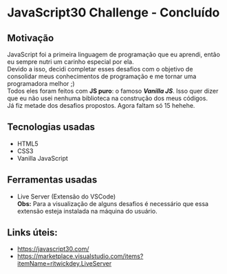 # JavaScript30 Challenge - Concluído
## Motivação 
JavaScript foi a primeira linguagem de programação que eu aprendi, então eu sempre nutri um carinho especial por ela. <br>
Devido a isso, decidi completar esses desafios com o objetivo de consolidar meus conhecimentos de programação e me tornar uma programadora melhor ;) <br>
Todos eles foram feitos com <b>JS puro</b>: o famoso <em><b>Vanilla JS</b></em>. Isso quer dizer que eu não usei nenhuma biblioteca na construção dos meus códigos. <br>
Já fiz metade dos desafios propostos. Agora faltam só 15 hehehe.

## Tecnologias usadas
- HTML5
- CSS3
- Vanilla JavaScript

## Ferramentas usadas
- Live Server (Extensão do VSCode) <br>
<b>Obs:</b> Para a visualização de alguns desafios é necessário que essa extensão esteja instalada na máquina do usuário.

## Links úteis:
- https://javascript30.com/
- https://marketplace.visualstudio.com/items?itemName=ritwickdey.LiveServer
